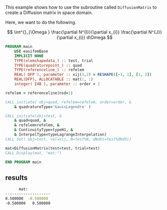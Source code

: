 <!-- markdownlint-disable MD041 MD013 MD033 MD012 -->

This example shows how to use the subroutine called `DiffusionMatrix` to create a Diffusion matrix in space domain.

Here, we want to do the following.

$$
\int^{}_{\Omega } \frac{\partial N^{I}}{\partial x_{i}} \frac{\partial N^{J}}{\partial x_{i}} d\Omega
$$

```fortran
PROGRAM main
    USE easifemBase
    IMPLICIT NONE
    TYPE(elemshapedata_) :: test, trial
    TYPE(quadraturepoint_) :: quad
    TYPE(referenceline_) :: refelem
    REAL( DFP ), parameter :: xij(1,2) = RESHAPE([-1, 1], [1, 2])
    REAL(DFP), ALLOCATABLE :: mat(:, :)
    integer( I4B ), parameter :: order = 2

refelem = referenceline(nsd=1)

CALL initiate( obj=quad, refelem=refelem, order=order, &
    & quadratureType='GaussLegendre' )

CALL initiate(obj=test, &
    & quad=quad, &
    & refelem=refelem, &
    & ContinuityType=typeH1, &
    & InterpolType=typeLagrangeInterpolation)
CALL Set( obj=test, val=xij, N=test%N, dNdXi=test%dNdXi)

mat=DiffusionMatrix(test=test, trial=test)
CALL Display(mat, "mat:")

END PROGRAM main
```

## results

```bash title="results"
      mat:        
--------------------
0.500000  -0.500000
-0.500000   0.500000
```

